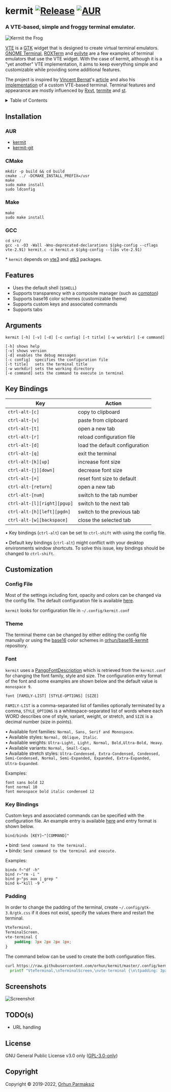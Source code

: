 # kermit [![Release](https://img.shields.io/github/release/orhun/kermit.svg?color=5B7C33&style=flat-square)](https://github.com/orhun/kermit/releases) [![AUR](https://img.shields.io/aur/version/kermit.svg?color=5B7C33&style=flat-square)](https://aur.archlinux.org/packages/kermit/)

### A VTE-based, simple and froggy terminal emulator.
![Kermit the Frog](https://user-images.githubusercontent.com/24392180/59636824-2af20180-915d-11e9-95dd-0a077ebc3cfa.gif)

[VTE](https://developer.gnome.org/vte/) is a [GTK](https://developer.gnome.org/gtk3/3.0/) widget that is designed to create virtual terminal emulators. [GNOME Terminal](https://help.gnome.org/users/gnome-terminal/stable/), [ROXTerm](https://github.com/realh/roxterm) and [evilvte](http://www.calno.com/evilvte/) are a few examples of terminal emulators that use the VTE widget. With the case of kermit, although it is a "yet another" VTE implementation, it aims to keep everything simple and customizable while providing some additional features.

The project is inspired by [Vincent Bernat](https://vincent.bernat.ch/en)'s [article](https://vincent.bernat.ch/en/blog/2017-write-own-terminal) and also his [implementation](https://github.com/vincentbernat/vbeterm) of a custom VTE-based terminal. Terminal features and appearance are mostly influenced by [Rxvt](https://wiki.archlinux.org/index.php/Rxvt-unicode), [termite](https://github.com/thestinger/termite) and [st](https://st.suckless.org/).

<details>
  <summary>Table of Contents</summary>

  * [Installation](#installation)
    + [AUR](#aur)
    + [CMake](#cmake)
    + [Make](#make)
    + [GCC](#gcc)
  * [Features](#features)
  * [Arguments](#arguments)
  * [Key Bindings](#key-bindings)
  * [Customization](#customization)
    + [Config File](#config-file)
    + [Theme](#theme)
    + [Font](#font)
    + [Key Bindings](#key-bindings-1)
    + [Padding](#padding)
  * [Screenshots](#screenshots)
  * [TODO(s)](#todos)
  * [License](#license)
  * [Copyright](#copyright)

</details>

## Installation

### AUR
* [kermit](https://aur.archlinux.org/packages/kermit/)
* [kermit-git](https://aur.archlinux.org/packages/kermit-git/)

### CMake

```
mkdir -p build && cd build
cmake ../ -DCMAKE_INSTALL_PREFIX=/usr
make
sudo make install
sudo ldconfig
```

### Make

```
make
sudo make install
```

### GCC

```
cd src/
gcc -s -O3 -Wall -Wno-deprecated-declarations $(pkg-config --cflags vte-2.91) kermit.c -o kermit.o $(pkg-config --libs vte-2.91)
```

\* `kermit` depends on [vte3](https://www.archlinux.org/packages/extra/x86_64/vte3/) and [gtk3](https://www.archlinux.org/packages/extra/x86_64/gtk3/) packages.

## Features

* Uses the default shell (`$SHELL`)
* Supports transparency with a composite manager (such as [compton](https://github.com/chjj/compton))
* Supports base16 color schemes (customizable theme)
* Supports custom keys and associated commands
* Supports tabs

## Arguments

```
kermit [-h] [-v] [-d] [-c config] [-t title] [-w workdir] [-e command]

[-h] shows help
[-v] shows version
[-d] enables the debug messages
[-c config]  specifies the configuration file
[-t title]   sets the terminal title
[-w workdir] sets the working directory
[-e command] sets the command to execute in terminal
```

## Key Bindings

| Key                         | Action                         |
|-----------------------------|--------------------------------|
| `ctrl-alt-[c]`              | copy to clipboard              |
| `ctrl-alt-[v]`              | paste from clipboard           |
| `ctrl-alt-[t]`              | open a new tab                 |
| `ctrl-alt-[r]`              | reload configuration file      |
| `ctrl-alt-[d]`              | load the default configuration |
| `ctrl-alt-[q]`              | exit the terminal              |
| `ctrl-alt-[k][up]`          | increase font size             |
| `ctrl-alt-[j][down]`        | decrease font size             |
| `ctrl-alt-[=]`              | reset font size to default     |
| `ctrl-alt-[return]`         | open a new tab                 |
| `ctrl-alt-[num]`            | switch to the tab number       |
| `ctrl-alt-[l][right][pgup]` | switch to the next tab         |
| `ctrl-alt-[h][left][pgdn]`  | switch to the previous tab     |
| `ctrl-alt-[w][backspace]`   | close the selected tab         |

• Key bindings (`ctrl-alt`) can be set to `ctrl-shift` with using the config file.

• Default key bindings (`ctrl-alt`) might conflict with your desktop environments window shortcuts. To solve this issue, key bindings should be changed to `ctrl-shift`.

## Customization

### Config File

Most of the settings including font, opacity and colors can be changed via the config file. The default configuration file is available [here](https://github.com/orhun/kermit/blob/master/.config/kermit.conf).

`kermit` looks for configuration file in `~/.config/kermit.conf`

### Theme

The terminal theme can be changed by either editing the config file manually or using the [base16](https://github.com/chriskempson/base16) color schemes in [orhun/base16-kermit](https://github.com/orhun/base16-kermit) repository.

### Font

`kermit` uses a [PangoFontDescription](https://developer.gnome.org/pygtk/stable/class-pangofontdescription.html) which is retrieved from the `kermit.conf` for changing the font family, style and size. The configuration entry format of the font and some examples are shown below and the default value is `monospace 9`.

```
font [FAMILY-LIST] [STYLE-OPTIONS] [SIZE]
```

`FAMILY-LIST` is a comma-separated list of families optionally terminated by a comma, `STYLE_OPTIONS` is a whitespace-separated list of words where each WORD describes one of style, variant, weight, or stretch, and `SIZE` is a decimal number (size in points).

• Available font families: `Normal, Sans, Serif and Monospace`.  
• Available styles: `Normal, Oblique, Italic`.  
• Available weights: `Ultra-Light, Light, Normal, Bold,Ultra-Bold, Heavy`.  
• Available variants: `Normal, Small-Caps`.  
• Available stretch styles: `Ultra-Condensed, Extra-Condensed, Condensed, Semi-Condensed, Normal, Semi-Expanded, Expanded, Extra-Expanded, Ultra-Expanded`.

Examples:

```
font sans bold 12
font normal 10
font monospace bold italic condensed 12
```

### Key Bindings

Custom keys and associated commands can be specified with the configuration file. An example entry is available [here](https://github.com/orhun/kermit/blob/master/.config/kermit.conf#L14) and entry format is shown below.

```
bind/bindx [KEY]~"[COMMAND]"
```

• bind: `Send command to the terminal.`  
• bindx: `Send command to the terminal and execute.`   

Examples:

```
bindx f~"df -h"
bind r~"rm -i "
bind p~"ps aux | grep "
bind k~"kill -9 "
```

### Padding

In order to change the padding of the terminal, create `~/.config/gtk-3.0/gtk.css` if it does not exist, specify the values there and restart the terminal.

```css
VteTerminal,
TerminalScreen,
vte-terminal {
    padding: 3px 2px 2px 1px;
}
```

The command below can be used to create the both configuration files.

```bash
curl https://raw.githubusercontent.com/orhun/kermit/master/.config/kermit.conf --output ~/.config/kermit.conf && \
  printf "VteTerminal,\nTerminalScreen,\nvte-terminal {\n\tpadding: 3px 2px 2px 1px;\n}\n" > ~/.config/gtk-3.0/gtk.css
```

## Screenshots

![Screenshot](https://user-images.githubusercontent.com/24392180/87167894-5a2e6000-c2d6-11ea-9c99-fa05cf56f40b.gif)

## TODO(s)

* URL handling

## License

GNU General Public License v3.0 only ([GPL-3.0-only](https://www.gnu.org/licenses/gpl.txt))

## Copyright

Copyright © 2019-2022, [Orhun Parmaksız](mailto:orhunparmaksiz@gmail.com)
